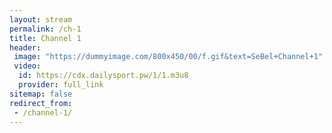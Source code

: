 ```yaml
---
layout: stream
permalink: /ch-1
title: Channel 1
header:
 image: "https://dummyimage.com/800x450/00/f.gif&text=SeBel+Channel+1"
 video:
  id: https://cdx.dailysport.pw/1/1.m3u8
  provider: full_link
sitemap: false
redirect_from:
 - /channel-1/
---
```

<style>h1#page-title{display:none;height:0;visibility:hidden;!important</style>

